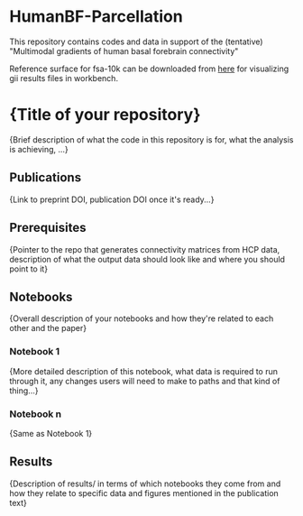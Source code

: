 # HumanBF-Parcellation
This repository contains codes and data in support of the (tentative) "Multimodal gradients of human basal forebrain connectivity" 

Reference surface for fsa-10k can be downloaded from [here](https://github.com/MICA-MNI/BrainSpace/tree/master/brainspace/datasets/surfaces) for visualizing gii results files in workbench. 

# {Title of your repository}

{Brief description of what the code in this repository is for, what the analysis is achieving, ...}

## Publications

{Link to preprint DOI, publication DOI once it's ready...}

## Prerequisites

{Pointer to the repo that generates connectivity matrices from HCP data, description of what the output data should look like and where you should point to it}

## Notebooks

{Overall description of your notebooks and how they're related to each other and the paper}

### Notebook 1

{More detailed description of this notebook, what data is required to run through it, any changes users will need to make to paths and that kind of thing...}

### Notebook n

{Same as Notebook 1}

## Results

{Description of results/ in terms of which notebooks they come from and how they relate to specific data and figures mentioned in the publication text}
